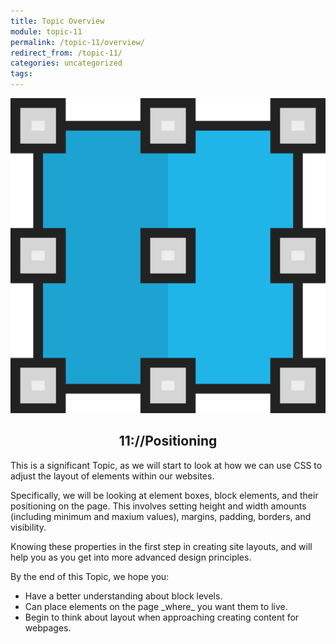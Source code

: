 ```yaml
---
title: Topic Overview
module: topic-11
permalink: /topic-11/overview/
redirect_from: /topic-11/
categories: uncategorized
tags:
---
```


<div class="section-title">
  <img src="../img/assignment-11.svg" alt="" title="Assignment 11: Positioning" />
  <h2 style="text-align: center;">11://Positioning</h2>
</div>

This is a significant Topic, as we will start to look at how we can use CSS to adjust the layout of elements within our websites.

Specifically, we will be looking at element boxes, block elements, and their positioning on the page. This involves setting height and width amounts (including minimum and maxium values), margins, padding, borders, and visibility.

Knowing these properties in the first step in creating site layouts, and will help you as you get into more advanced design principles.

By the end of this Topic, we hope you:
<ul class="pros-and-cons">
  <li class="icon-pro">Have a better understanding about block levels.</li>
  <li class="icon-pro">Can place elements on the page _where_ you want them to live.</li>
  <li class="icon-pro">Begin to think about layout when approaching creating content for webpages.</li>
</ul>
